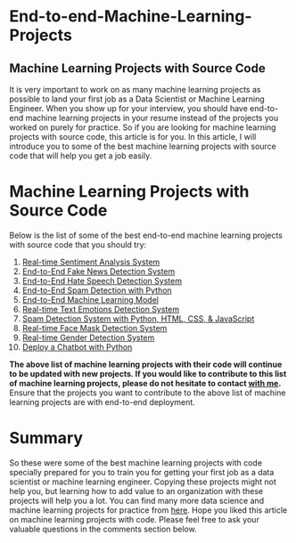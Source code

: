 # End-to-end-Machine-Learning-Projects
## Machine Learning Projects with Source Code
It is very important to work on as many machine learning projects as possible to land your first job as a Data Scientist or Machine Learning Engineer. When you show up for your interview, you should have end-to-end machine learning projects in your resume instead of the projects you worked on purely for practice. So if you are looking for machine learning projects with source code, this article is for you. In this article, I will introduce you to some of the best machine learning projects with source code that will help you get a job easily.

# Machine Learning Projects with Source Code
Below is the list of some of the best end-to-end machine learning projects with source code that you should try:
1. <a href="https://github.com/abhishekraj1305/Machine-Learning-Projects/blob/main/Deploy_Machine_Learning_Model_with_Python/Deploy_Machine_Learning_Model.ipynb">Real-time Sentiment Analysis System</a>
2. <a href="https://github.com/abhishekraj1305/Machine-Learning-Projects/blob/main/End-to-End%20Fake%20News%20Detection/Fake_News_Detection.ipynb">End-to-End Fake News Detection System</a>
3. <a href="https://github.com/abhishekraj1305/Machine-Learning-Projects/blob/main/End-to-End%20Hate%20Speech%20Detection/Hate_Speech_Detection.ipynb">End-to-End Hate Speech Detection System</a>
4. <a href="https://github.com/abhishekraj1305/Machine-Learning-Projects/blob/main/Spam%20Detection/Spam_detection.py">End-to-End Spam Detection with Python</a>
5. <a href="https://github.com/abhishekraj1305/Machine-Learning-Projects/blob/main/Deploy_Machine_Learning_Model_with_Python/Deploy_Machine_Learning_Model.ipynb">End-to-End Machine Learning Model</a>
6. <a href="#">Real-time Text Emotions Detection System</a>
7. <a href="github.com/abhishekraj1305/Machine-Learning-Projects/blob/main/Deploy_Machine_Learning_Model_with_Python">Spam Detection System with Python, HTML, CSS, & JavaScript</a>
8. <a href="https://github.com/abhishekraj1305/Machine-Learning-Projects/blob/main/Real_Time_Face_Mask_Detection_with_Python/Real_Time_Face_Mask_Detection_with_Python.ipynb">Real-time Face Mask Detection System</a>
9. <a href="https://github.com/abhishekraj1305/Machine-Learning-Projects/blob/main/Real_Time_Gender_Detection_using_Python/Real_Time_Gender_Detection.ipynb">Real-time Gender Detection System</a>
10. <a href="https://github.com/abhishekraj1305/Machine-Learning-Projects/blob/main/Deploy_a_Chatbot_with_Python/Deploy_a_Chatbot_with_Python.ipynb">Deploy a Chatbot with Python</a>

**The above list of machine learning projects with their code will continue to be updated with new projects. If you would like to contribute to this list of machine learning projects, please do not hesitate to contact <a href="https://www.datascienceportfol.io/Abhishekraj1305" target="_blank">with me</a>.** Ensure that the projects you want to contribute to the above list of machine learning projects are with end-to-end deployment.

# Summary
So these were some of the best machine learning projects with code specially prepared for you to train you for getting your first job as a data scientist or machine learning engineer. Copying these projects might not help you, but learning how to add value to an organization with these projects will help you a lot. You can find many more data science and machine learning projects for practice from <a href="https://github.com/abhishekraj1305/Machine-Learning-Projects/tree/main" target="_blank">here</a>. Hope you liked this article on machine learning projects with code. Please feel free to ask your valuable questions in the comments section below.

